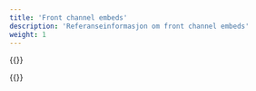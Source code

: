 ```yaml
---
title: 'Front channel embeds'
description: 'Referanseinformasjon om front channel embeds'
weight: 1
---
```


{{<notyetwritten>}}

{{<children />}}